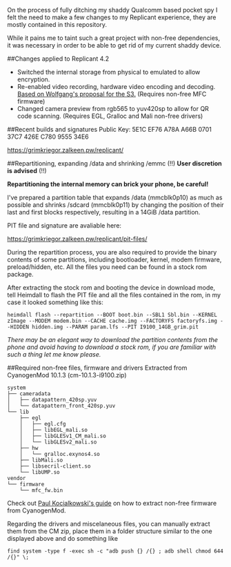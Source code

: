 On the process of fully ditching my shaddy Qualcomm based pocket spy I felt the need to make a few changes to my Replicant experience, they are mostly contained in this repository.

While it pains me to taint such a great project with non-free dependencies, it was necessary in order to be able to get rid of my current shaddy device.

##Changes applied to Replicant 4.2
- Switched the internal storage from physical to emulated to allow encryption.
- Re-enabled video recording, hardware video encoding and decoding. 
[Based on Wolfgang's proposal for the S3.](https://www.mail-archive.com/replicant@lists.osuosl.org/msg00444.html) (Requires non-free MFC firmware)
- Changed camera preview from rgb565 to yuv420sp to allow for QR code scanning. (Requires EGL, Gralloc and Mali non-free drivers)

##Recent builds and signatures
Public Key: 5E1C EF76 A78A A66B 0701 37C7 426E C780 9555 34E6

<https://grimkriegor.zalkeen.pw/replicant/>

##Repartitioning, expanding /data and shrinking /emmc
(!!) **User discretion is advised** (!!)

**Repartitioning the internal memory can brick your phone, be careful!**


I've prepared a partition table that expands /data (mmcblk0p10) as much as possible and shrinks /sdcard (mmcblk0p11) by changing the position of their last and first blocks respectively, resulting in a 14GiB /data partition.

PIT file and signature are avaliable here:

<https://grimkriegor.zalkeen.pw/replicant/pit-files/>

During the repartition process, you are also required to provide the binary contents of some partitions, including bootloader, kernel, modem firmware, preload/hidden, etc. All the files you need can be found in a stock rom package.

After extracting the stock rom and booting the device in download mode, tell Heimdall to flash the PIT file and all the files contained in the rom, in my case it looked something like this:

    heimdall flash --repartition --BOOT boot.bin --SBL1 Sbl.bin --KERNEL zImage --MODEM modem.bin --CACHE cache.img --FACTORYFS factoryfs.img --HIDDEN hidden.img --PARAM param.lfs --PIT I9100_14GB_grim.pit

*There may be an elegant way to download the partition contents from the phone and avoid having to download a stock rom, if you are familiar with such a thing let me know please.*

##Required non-free files, firmware and drivers
Extracted from CyanogenMod 10.1.3 (cm-10.1.3-i9100.zip)

    system
    ├── cameradata
    │   ├── datapattern_420sp.yuv
    │   └── datapattern_front_420sp.yuv
    └── lib
        ├── egl
        │   ├── egl.cfg
        │   ├── libEGL_mali.so
        │   ├── libGLESv1_CM_mali.so
        │   └── libGLESv2_mali.so
        ├── hw
        │   └── gralloc.exynos4.so
        ├── libMali.so
        ├── libsecril-client.so
        └── libUMP.so
    vendor
    └── firmware
        └── mfc_fw.bin

Check out [Paul Kocialkowski's guide](http://code.paulk.fr/article16/missing-proprietary-firmwares-in-android-systems) on how to extract non-free firmware from CyanogenMod.

Regarding the drivers and miscelaneous files, you can manually extract them from the CM zip, place them in a folder structure similar to the one displayed above and do something like

    find system -type f -exec sh -c "adb push {} /{} ; adb shell chmod 644 /{}" \;
